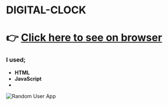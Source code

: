 # DIGITAL-CLOCK
# :point_right: [Click here to see on browser](https://digital-clock-chi.vercel.app/)

### I used;
  - <b>HTML</b>
  - <b>JavaScript</b>
  -





![Random User App](https://github.com/IRONSTONE-A/DIGITAL-CLOCK/blob/master/digital-clock.gif)
